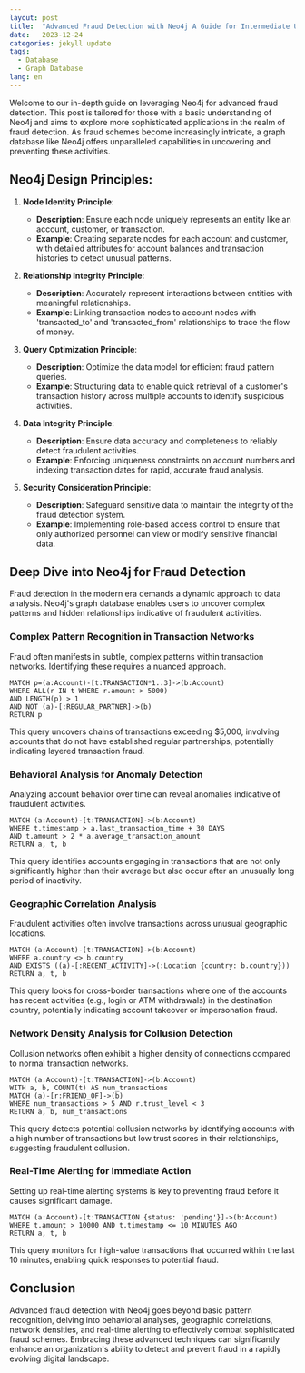 ```yaml
---
layout: post
title:  "Advanced Fraud Detection with Neo4j A Guide for Intermediate Users"
date:   2023-12-24
categories: jekyll update
tags: 
  - Database
  - Graph Database 
lang: en
---
```


Welcome to our in-depth guide on leveraging Neo4j for advanced fraud detection. This post is tailored for those with a basic understanding of Neo4j and aims to explore more sophisticated applications in the realm of fraud detection. As fraud schemes become increasingly intricate, a graph database like Neo4j offers unparalleled capabilities in uncovering and preventing these activities.

## Neo4j Design Principles:

1. **Node Identity Principle**:
   - **Description**: Ensure each node uniquely represents an entity like an account, customer, or transaction.
   - **Example**: Creating separate nodes for each account and customer, with detailed attributes for account balances and transaction histories to detect unusual patterns.

2. **Relationship Integrity Principle**:
   - **Description**: Accurately represent interactions between entities with meaningful relationships.
   - **Example**: Linking transaction nodes to account nodes with 'transacted_to' and 'transacted_from' relationships to trace the flow of money.

3. **Query Optimization Principle**:
   - **Description**: Optimize the data model for efficient fraud pattern queries.
   - **Example**: Structuring data to enable quick retrieval of a customer's transaction history across multiple accounts to identify suspicious activities.

4. **Data Integrity Principle**:
   - **Description**: Ensure data accuracy and completeness to reliably detect fraudulent activities.
   - **Example**: Enforcing uniqueness constraints on account numbers and indexing transaction dates for rapid, accurate fraud analysis.

5. **Security Consideration Principle**:
   - **Description**: Safeguard sensitive data to maintain the integrity of the fraud detection system.
   - **Example**: Implementing role-based access control to ensure that only authorized personnel can view or modify sensitive financial data.

## Deep Dive into Neo4j for Fraud Detection

Fraud detection in the modern era demands a dynamic approach to data analysis. Neo4j's graph database enables users to uncover complex patterns and hidden relationships indicative of fraudulent activities.

### Complex Pattern Recognition in Transaction Networks

Fraud often manifests in subtle, complex patterns within transaction networks. Identifying these requires a nuanced approach.

```cypher
MATCH p=(a:Account)-[t:TRANSACTION*1..3]->(b:Account)
WHERE ALL(r IN t WHERE r.amount > 5000)
AND LENGTH(p) > 1
AND NOT (a)-[:REGULAR_PARTNER]->(b)
RETURN p
```

This query uncovers chains of transactions exceeding $5,000, involving accounts that do not have established regular partnerships, potentially indicating layered transaction fraud.

### Behavioral Analysis for Anomaly Detection

Analyzing account behavior over time can reveal anomalies indicative of fraudulent activities.

```cypher
MATCH (a:Account)-[t:TRANSACTION]->(b:Account)
WHERE t.timestamp > a.last_transaction_time + 30 DAYS
AND t.amount > 2 * a.average_transaction_amount
RETURN a, t, b
```

This query identifies accounts engaging in transactions that are not only significantly higher than their average but also occur after an unusually long period of inactivity.

### Geographic Correlation Analysis

Fraudulent activities often involve transactions across unusual geographic locations.

```cypher
MATCH (a:Account)-[t:TRANSACTION]->(b:Account)
WHERE a.country <> b.country
AND EXISTS ((a)-[:RECENT_ACTIVITY]->(:Location {country: b.country}))
RETURN a, t, b
```

This query looks for cross-border transactions where one of the accounts has recent activities (e.g., login or ATM withdrawals) in the destination country, potentially indicating account takeover or impersonation fraud.

### Network Density Analysis for Collusion Detection

Collusion networks often exhibit a higher density of connections compared to normal transaction networks.

```cypher
MATCH (a:Account)-[t:TRANSACTION]->(b:Account)
WITH a, b, COUNT(t) AS num_transactions
MATCH (a)-[r:FRIEND_OF]->(b)
WHERE num_transactions > 5 AND r.trust_level < 3
RETURN a, b, num_transactions
```

This query detects potential collusion networks by identifying accounts with a high number of transactions but low trust scores in their relationships, suggesting fraudulent collusion.

### Real-Time Alerting for Immediate Action

Setting up real-time alerting systems is key to preventing fraud before it causes significant damage.

```cypher
MATCH (a:Account)-[t:TRANSACTION {status: 'pending'}]->(b:Account)
WHERE t.amount > 10000 AND t.timestamp <= 10 MINUTES AGO
RETURN a, t, b
```

This query monitors for high-value transactions that occurred within the last 10 minutes, enabling quick responses to potential fraud.

## Conclusion

Advanced fraud detection with Neo4j goes beyond basic pattern recognition, delving into behavioral analyses, geographic correlations, network densities, and real-time alerting to effectively combat sophisticated fraud schemes. Embracing these advanced techniques can significantly enhance an organization's ability to detect and prevent fraud in a rapidly evolving digital landscape.
